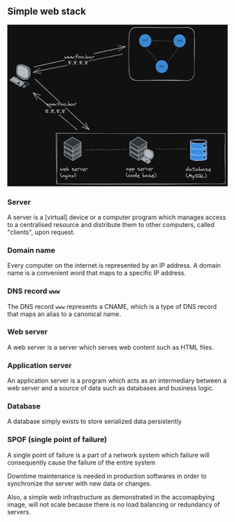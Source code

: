 ## Simple web stack

![Simple web stack](0-simple_web_stack.png)

### Server

A server is a [virtual] device or a computer program which manages access to a centralised resource and distribute them to other computers, called "clients", upon request.

### Domain name

Every computer on the internet is represented by an IP address. A domain name is a convenient word that maps to a specific IP address.

### DNS record `www`

The DNS record `www` represents a CNAME, which is a type of DNS record that maps an alias to a canonical name.

### Web server

A web server is a server which serves web content such as HTML files.

### Application server

An application server is a program which acts as an intermediary between a web server and a source of data such as databases and business logic.

### Database

A database simply exists to store serialized data persistently

### SPOF (single point of failure)

A single point of failure is a part of a network system which failure will consequently cause the failure of the entire system

Downtime maintenance is needed in production softwares in order to synchronize the server with new data or changes.

Also, a simple web infrastructure as demonstrated in the accomapbying image, will not scale because there is no load balancing or redundancy of servers.
